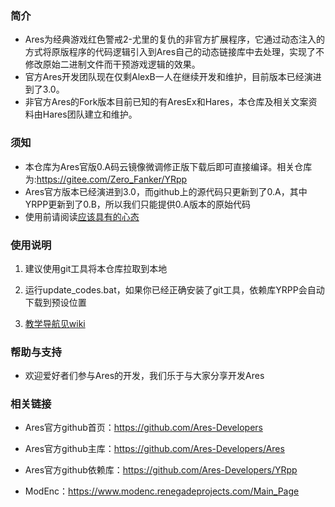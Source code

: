 ### 简介
* Ares为经典游戏红色警戒2-尤里的复仇的非官方扩展程序，它通过动态注入的方式将原版程序的代码逻辑引入到Ares自己的动态链接库中去处理，实现了不修改原始二进制文件而干预游戏逻辑的效果。
* 官方Ares开发团队现在仅剩AlexB一人在继续开发和维护，目前版本已经演进到了3.0。
* 非官方Ares的Fork版本目前已知的有AresEx和Hares，本仓库及相关文案资料由Hares团队建立和维护。

### 须知
* 本仓库为Ares官版0.A码云镜像微调修正版下载后即可直接编译。相关仓库为:https://gitee.com/Zero_Fanker/YRpp
* Ares官方版本已经演进到3.0，而github上的源代码只更新到了0.A，其中YRPP更新到了0.B，所以我们只能提供0.A版本的原始代码
* 使用前请阅读[应该具有的心态](https://gitee.com/Zero_Fanker/Ares/wikis/%E5%BA%94%E8%AF%A5%E5%85%B7%E6%9C%89%E7%9A%84%E5%BF%83%E6%80%81?sort_id=1907760)

### 使用说明
1. 建议使用git工具将本仓库拉取到本地
2. 运行update_codes.bat，如果你已经正确安装了git工具，依赖库YRPP会自动下载到预设位置


3. [教学导航见wiki](https://gitee.com/Zero_Fanker/Ares/wikis/%E5%BC%95%E8%A8%80)

### 帮助与支持
* 欢迎爱好者们参与Ares的开发，我们乐于与大家分享开发Ares

### 相关链接

* Ares官方github首页：https://github.com/Ares-Developers

* Ares官方github主库：https://github.com/Ares-Developers/Ares

* Ares官方github依赖库：https://github.com/Ares-Developers/YRpp

* ModEnc：https://www.modenc.renegadeprojects.com/Main_Page